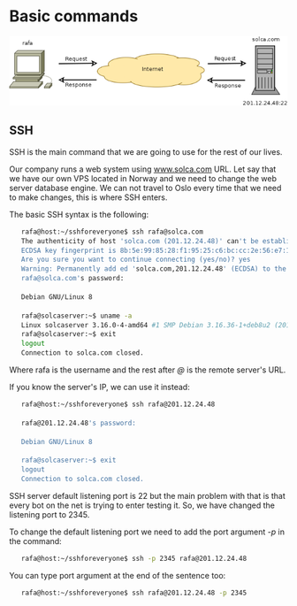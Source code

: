 # Basic commands

   ![Example.](/images/solca_vps.png "Example")

## SSH 
SSH is the main command that we are going to use for the rest of our lives. 

Our company runs a web system using www.solca.com URL. 
Let say that we have our own VPS located in Norway and we need to change the web server database engine. 
We can not travel to Oslo every time that we need to make changes, this is where SSH enters.

The basic SSH syntax is the following: 
```bash
   rafa@host:~/sshforeveryone$ ssh rafa@solca.com
   The authenticity of host 'solca.com (201.12.24.48)' can't be established.
   ECDSA key fingerprint is 8b:5e:99:85:28:f1:95:25:c6:bc:cc:2e:56:e7:18:a3.
   Are you sure you want to continue connecting (yes/no)? yes
   Warning: Permanently add ed 'solca.com,201.12.24.48' (ECDSA) to the list of known hosts.
   rafa@solca.com's password: 

   Debian GNU/Linux 8

   rafa@solcaserver:~$ uname -a
   Linux solcaserver 3.16.0-4-amd64 #1 SMP Debian 3.16.36-1+deb8u2 (2016-10-19) x86_64 GNU/Linux
   rafa@solcaserver:~$ exit
   logout
   Connection to solca.com closed.
```
Where rafa is the username and the rest after *@* is the remote server's URL.

If you know the server's IP, we can use it instead:
```bash
   rafa@host:~/sshforeveryone$ ssh rafa@201.12.24.48

   rafa@201.12.24.48's password: 

   Debian GNU/Linux 8

   rafa@solcaserver:~$ exit
   logout
   Connection to solca.com closed.
```

SSH server default listening port is 22 but the main problem with that is that every bot on the net is trying to 
enter testing it. So, we have changed the listening port to 2345.

To change the default listening port we need to add the port argument *-p* in the command:
```bash
   rafa@host:~/sshforeveryone$ ssh -p 2345 rafa@201.12.24.48
```
You can type port argument at the end of the sentence too:

```bash
   rafa@host:~/sshforeveryone$ ssh rafa@201.12.24.48 -p 2345 
```
